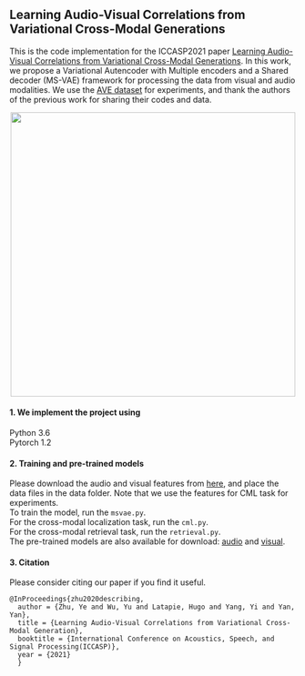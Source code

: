 ## Learning Audio-Visual Correlations from Variational Cross-Modal Generations

This is the code implementation for the ICCASP2021 paper [Learning Audio-Visual Correlations from Variational Cross-Modal Generations](https://arxiv.org/pdf/2102.03424.pdf). In this work, we propose a Variational Autencoder with Multiple encoders and a Shared decoder (MS-VAE) framework for processing the data from visual and audio modalities. We use the [AVE dataset](https://github.com/YapengTian/AVE-ECCV18) for experiments, and thank the authors of the previous work for sharing their codes and data.

<p align="center">
<img src="https://github.com/L-YeZhu/Learning-Audio-Visual-Correlations/blob/master/fig1.png" width="500">
  </p>

#### 1. We implement the project using
Python 3.6 <br />
Pytorch 1.2

#### 2. Training and pre-trained models
Please download the audio and visual features from [here](https://github.com/YapengTian/AVE-ECCV18), and place the data files in the data folder. Note that we use the features for CML task for experiments. <br />
To train the model, run the <code>msvae.py</code>. <br />
For the cross-modal localization task, run the <code>cml.py</code>. <br />
For the cross-modal retrieval task, run the <code>retrieval.py</code>. <br />
The pre-trained models are also available for download: [audio](https://drive.google.com/file/d/1uEMsmd70xucCTeaC3EcsXqOU79tq7DhP/view?usp=sharing) and [visual](https://drive.google.com/file/d/17nmKWUX-nXByadPU5sgUeIqqrHUI5FBk/view?usp=sharing).


#### 3. Citation
Please consider citing our paper if you find it useful.
```
@InProceedings{zhu2020describing,    
  author = {Zhu, Ye and Wu, Yu and Latapie, Hugo and Yang, Yi and Yan, Yan},    
  title = {Learning Audio-Visual Correlations from Variational Cross-Modal Generation},    
  booktitle = {International Conference on Acoustics, Speech, and Signal Processing(ICCASP)},    
  year = {2021} 
  }
```

